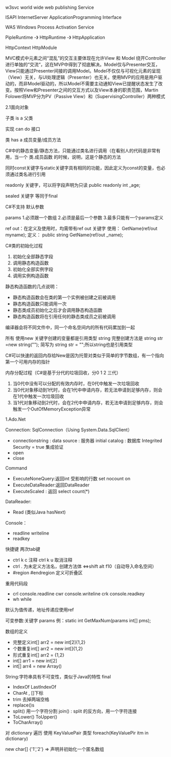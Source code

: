 w3svc world wide web publishing Service

ISAPI InternetServer ApplicationProgramming Interface

WAS Windows Process Activation Service

PipleRuntime -》 HttpRuntime -》 HttpApplication

HttpContext HttpModule

MVC模式中元素之间“混乱”的交互主要体现在允许View 和 Model 绕开Controller 进行单独的“交流“，这在MVP中得到了彻底解决。Model仅与Presenter交互，View只能通过Presenter间接的调用Model。Model不仅仅与可视化元素的呈现（View）无关，与UI处理逻辑（Presenter）也无关。使用MVP的应用是用户驱动的，而非Model驱动的，所以Model不需要主动通知View已提醒状态发生了改变。按照View和Presenter之间的交互方式以及View本身的职责范围，Martin Folower将MVP分为PV（Passive View）和（SupervisingController）两种模式

2.1面向对象

子类 is a 父类

实现 can do 接口

类 has a 成员变量/成员方法

C#中的静态变量/静态方法，只能通过类名进行调用（在看别人的代码是非常有用，当一个 类.成员函数 的时候，说明，这是个静态的方法

同时const关键字与static关键字具有相同的功能，因此定义为const的变量，也必须通过类名进行引用

readonly 关键字，可以将字段声明为只读 public readonly int \_age;

sealed 关键字 等同于final

C#不支持 默认参数

params 1.必须跟一个数组 2.必须是最后一个参数 3.最多只能有一个params定义

ref out：在定义及使用时，均需带有ref out 关键字 使用： GetName(ref/out myname); 定义： public string GetName(ref/out \_name);

C#类的初始化过程

1.  初始化全部静态字段
2.  调用静态构造函数
3.  初始化全部实例字段
4.  调用实例构造函数

静态构造函数的几点说明：

*   静态构造函数会在类的第一个实例被创建之前被调用
*   静态构造函数只能调用一次
*   静态类成员初始化之后才会调用静态构造函数
*   静态构造函数将在引用任何的静态类成员之前被调用

编译器会将不同文件中，同一个命名空间内的所有代码累加到一起

所有 使用new 关键字创建的变量都是引用类型 string 完整创建方法是 string str =new string(""); 简写为 string str = "";所以string也是引用类型

C#可以快速的返回内存给New是因为托管对类似于简单的字节数组，有一个指向第一个可用内存的指针

内存分配过程（C#是基于分代的垃圾回收，分0 1 2 三代）

1.  当0代中没有可以分配的有效内存时，在0代中触发一次垃圾回收
2.  当0代对象移动到1代时，会在1代中申请内存，若无法申请到足够内存，则会在1代中触发一次垃圾回收
3.  当1代对象移动到2代时，会在2代中申请内存，若无法申请到足够内存，则会触发一个OutOfMemoryException异常

1.Ado.Net

Connection: SqlConnection（Using System.Data.SqlClient）

*   connectionstring : data source : 服务器 initial catalog : 数据库 Integrited Security = true 集成验证
*   open
*   close

Command

*   ExecuteNoneQuery:返回int 受影响的行数 set nocount on
*   ExecuteDataReader:返回DataReader
*   ExecuteScaled : 返回 select count(\*)

DataReader:

*   Read (类似Java hasNext)

Console：

*   readline writeline
*   readkey

快捷键 两次tab键

*   ctrl k c 注释 ctrl k u 取消注释
*   ctrl . 为未定义方法名，创建方法体 <=>shift alt f10（自动导入命名空间）
*   #region #endregion 定义可折叠区

重用代码段

*   crl console.readline cwr console.writeline crk console.readkey
*   wh while

默认为值传递，地址传递应使用ref

可变参数:关键字 params 例：static int GetMaxNum(params int\[\] pms);

数组的定义

*   完整定义int\[\] arr2 = new int\[2\]{1,2}
*   个数重复int\[\] arr2 = new int\[\]{1,2}
*   形式重复int\[\] arr2 = {1,2}
*   int\[\] arr1 = new int\[2\]
*   int\[\] arr4 = new Array()

String:字符串具有不可变性，类似于Java的特性 final

*   IndexOf LastIndexOf
*   CharAt , \[\]下标
*   trim 去掉两端空格
*   replace()s
*   split() 用一个字符分割 join() : split 的反方向，用一个字符连接
*   ToLower() ToUpper()
*   ToCharArray()

对 dictionary 遍历 使用 KeyValuePair 类型 foreach(KeyValuePir itm in dictionary)

new char\[\] {'1','2'} => 声明并初始化一个匿名数组